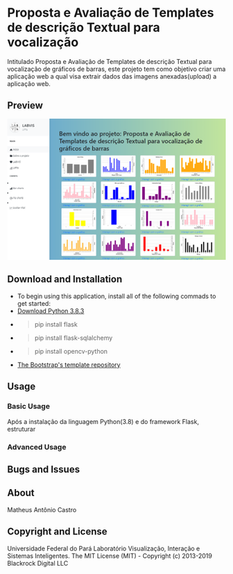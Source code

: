 # Proposta e Avaliação de Templates de descrição Textual para vocalização
Intitulado Proposta e Avaliação de Templates de descrição Textual para vocalização de gráficos de barras, este projeto tem como objetivo criar uma aplicação web a qual visa extrair dados das imagens anexadas(upload) a aplicação web.

## Preview
![Image description](print.png)

## Download and Installation
* To begin using this application, install all of the following commads to get started:
* [Download Python 3.8.3](https://www.python.org/ftp/python/3.8.3/python-3.8.3.exe)
* > pip install flask
* > pip install flask-sqlalchemy
* > pip install opencv-python
* [The Bootstrap's template repository](https://github.com/nolovedeepdev/flask/tree/master/app/templates)

## Usage

### Basic Usage
Após a instalação da linguagem Python(3.8) e do framework Flask, estruturar 
### Advanced Usage

## Bugs and Issues

## About

Matheus Antônio Castro

## Copyright and License
Universidade Federal do Pará
Laboratório Visualização, Interação e Sistemas Inteligentes.
The MIT License (MIT) - Copyright (c) 2013-2019 Blackrock Digital LLC
